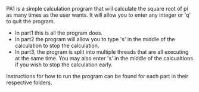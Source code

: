 PA1 is a simple calculation program that will calculate the square root of pi as many times
as the user wants. It will allow you to enter any integer or 'q' to quit the program.

- In part1 this is all the program does.
- In part2 the program will allow you to type 's' in the middle of the calculation to 
stop the calculation.
- In part3, the program is split into multiple threads that are all executing at the same time. 
You may also enter 's' in the middle of the calcualtions if you wish to stop the calculation early.

Instructions for how to run the program can be found for each part in their respective folders.